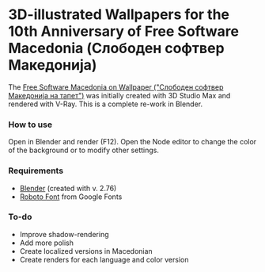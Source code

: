 # 3D-illustrated Wallpapers for the 10th Anniversary of Free Software Macedonia (Слободен софтвер Македонија)

The [Free Software Macedonia on Wallpaper ("Слободен софтвер Македонија на тапет")](http://nicer2.com/10-years-free-software-macedonia-wallpapers/) was initially created with 3D Studio Max and rendered with V-Ray. This is a complete re-work in Blender.

### How to use

Open in Blender and render (F12). Open the Node editor to change the color of the background or to modify other settings.

### Requirements

- [Blender](https://www.blender.org/) (created with v. 2.76)
- [Roboto Font](https://www.google.com/fonts/specimen/Roboto) from Google Fonts

### To-do

- Improve shadow-rendering
- Add more polish
- Create localized versions in Macedonian
- Create renders for each language and color version
